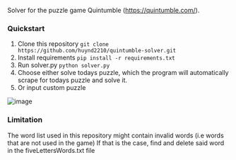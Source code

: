 Solver for the puzzle game Quintumble (https://quintumble.com/).

### Quickstart
1. Clone this repository ```git clone https://github.com/huynd2210/quintumble-solver.git```
2. Install requirements
    ```pip install -r requirements.txt```
3. Run solver.py 
    ```python solver.py```
4. Choose either solve todays puzzle, which the program will automatically scrape for todays puzzle and solve it.
5. Or input custom puzzle

![image](https://github.com/user-attachments/assets/f8eb2e04-afc9-4e2a-ad5e-9402f9f73cfa)

### Limitation
The word list used in this repository might contain invalid words (i.e words that are not used in the game)
If that is the case, find and delete said word in the fiveLettersWords.txt file
